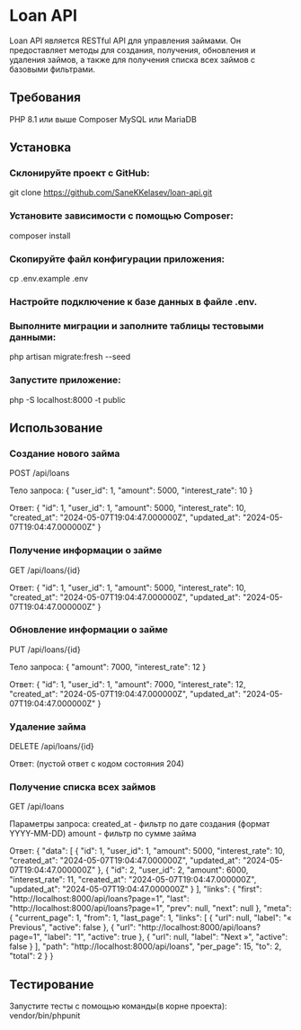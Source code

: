 # Loan API
Loan API является RESTful API для управления займами. 
Он предоставляет методы для создания, получения, обновления и удаления займов, 
а также для получения списка всех займов с базовыми фильтрами.

## Требования
PHP 8.1 или выше
Composer
MySQL или MariaDB

## Установка
### Склонируйте проект с GitHub:
git clone https://github.com/SaneKKelasev/loan-api.git

### Установите зависимости с помощью Composer:
composer install

### Скопируйте файл конфигурации приложения:
cp .env.example .env

### Настройте подключение к базе данных в файле .env.

### Выполните миграции и заполните таблицы тестовыми данными:
php artisan migrate:fresh --seed

### Запустите приложение:
php -S localhost:8000 -t public


## Использование
### Создание нового займа
POST /api/loans

Тело запроса:
{
"user_id": 1,
"amount": 5000,
"interest_rate": 10
}

Ответ:
{
"id": 1,
"user_id": 1,
"amount": 5000,
"interest_rate": 10,
"created_at": "2024-05-07T19:04:47.000000Z",
"updated_at": "2024-05-07T19:04:47.000000Z"
}

### Получение информации о займе
GET /api/loans/{id}

Ответ:
{
"id": 1,
"user_id": 1,
"amount": 5000,
"interest_rate": 10,
"created_at": "2024-05-07T19:04:47.000000Z",
"updated_at": "2024-05-07T19:04:47.000000Z"
}

### Обновление информации о займе
PUT /api/loans/{id}

Тело запроса:
{
"amount": 7000,
"interest_rate": 12
}

Ответ:
{
"id": 1,
"user_id": 1,
"amount": 7000,
"interest_rate": 12,
"created_at": "2024-05-07T19:04:47.000000Z",
"updated_at": "2024-05-07T19:04:47.000000Z"
}

### Удаление займа
DELETE /api/loans/{id}

Ответ:
(пустой ответ с кодом состояния 204)

### Получение списка всех займов
GET /api/loans

Параметры запроса:
created_at - фильтр по дате создания (формат YYYY-MM-DD)
amount - фильтр по сумме займа

Ответ:
{
"data": [
{
"id": 1,
"user_id": 1,
"amount": 5000,
"interest_rate": 10,
"created_at": "2024-05-07T19:04:47.000000Z",
"updated_at": "2024-05-07T19:04:47.000000Z"
},
{
"id": 2,
"user_id": 2,
"amount": 6000,
"interest_rate": 11,
"created_at": "2024-05-07T19:04:47.000000Z",
"updated_at": "2024-05-07T19:04:47.000000Z"
}
],
"links": {
"first": "http://localhost:8000/api/loans?page=1",
"last": "http://localhost:8000/api/loans?page=1",
"prev": null,
"next": null
},
"meta": {
"current_page": 1,
"from": 1,
"last_page": 1,
"links": [
{
"url": null,
"label": "&laquo; Previous",
"active": false
},
{
"url": "http://localhost:8000/api/loans?page=1",
"label": "1",
"active": true
},
{
"url": null,
"label": "Next &raquo;",
"active": false
}
],
"path": "http://localhost:8000/api/loans",
"per_page": 15,
"to": 2,
"total": 2
}
}


## Тестирование
Запустите тесты с помощью команды(в корне проекта):
vendor/bin/phpunit
